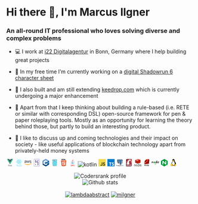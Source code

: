 # Hi there 👋, I'm Marcus Ilgner
### An all-round IT professional who loves solving diverse and complex problems

- 💻 I work at [i22 Digitalagentur](https://i22.de/) in Bonn, Germany where I help building great projects

- 🔬 In my free time I’m currently working on a [digital Shadowrun 6 character sheet](https://github.com/milgner/sr6-character-sheet) 

- 🔐 I also built and am still extending [keedrop.com](https://keedrop.com/) which is currently undergoing a major enhancement

- 🎲 Apart from that I keep thinking about building a rule-based (i.e. RETE or similar with corresponding DSL) open-source framework for pen & paper roleplaying tools. Mostly as an opportunity for learning the theory behind those, but partly to build an interesting product.

- 💬 I like to discuss up and coming technologies and their impact on society - like useful applications of blockchain technology apart from privately-held money systems


<p align="left"><img src="https://github.com/devicons/devicon/raw/master/icons/vuejs/vuejs-original-wordmark.svg" alt="vuejs" width="20" height="20"/> <img src="https://github.com/devicons/devicon/raw/master/icons/react/react-original-wordmark.svg" alt="react" width="20" height="20"/> <img src="https://github.com/devicons/devicon/raw/master/icons/amazonwebservices/amazonwebservices-original-wordmark.svg" alt="aws" width="20" height="20"/> <img src="https://github.com/devicons/devicon/raw/master/icons/heroku/heroku-original.svg" alt="heroku" width="20" height="20"/> <img src="https://github.com/devicons/devicon/raw/master/icons/cplusplus/cplusplus-original.svg" alt="cplusplus" width="20" height="20"/> <img src="https://github.com/devicons/devicon/raw/master/icons/go/go-original.svg" alt="go" width="20" height="20"/> <img src="https://github.com/devicons/devicon/raw/master/icons/html5/html5-original-wordmark.svg" alt="html5" width="20" height="20"/> <img src="https://github.com/devicons/devicon/raw/master/icons/java/java-original-wordmark.svg" alt="java" width="20" height="20"/> <img src="https://symbols.getvecta.com/stencil_86/44_kotlin-icon.70e2057aa7.png" alt="kotlin" width="20" height="20" /> <img src="https://github.com/devicons/devicon/raw/master/icons/javascript/javascript-original.svg" alt="javascript" width="20" height="20"/> <img src="https://github.com/devicons/devicon/raw/master/icons/typescript/typescript-original.svg" alt="typescript" width="20" height="20"/> <img src="https://github.com/devicons/devicon/raw/master/icons/postgresql/postgresql-original-wordmark.svg" alt="postgresql" width="20" height="20"/> <img src="https://github.com/devicons/devicon/raw/master/icons/rails/rails-original-wordmark.svg" alt="rails" width="20" height="20"/> <img src="https://github.com/devicons/devicon/raw/master/icons/redis/redis-original-wordmark.svg" alt="redis" width="20" height="20"/> <img src="https://github.com/devicons/devicon/raw/master/icons/ruby/ruby-original-wordmark.svg" alt="ruby" width="20" height="20"/> <img src="https://github.com/devicons/devicon/raw/master/icons/nodejs/nodejs-original-wordmark.svg" alt="nodejs" width="20" height="20"/> <img src="https://github.com/devicons/devicon/raw/master/icons/nginx/nginx-original.svg" alt="nginx" width="20" height="20"/> <img src="https://github.com/devicons/devicon/raw/master/icons/linux/linux-original.svg" alt="linux" width="20" height="20"/></p><p align="center"><img src="https://cr-ss-service.azurewebsites.net/api/ScreenShot?widget=summary&username=milgner" width="495" alt="Codersrank profile" /><br/><img src="https://github-readme-stats.vercel.app/api?username=milgner&show_icons=true" alt="Github stats" /></p>

<p align="center">
<a href="https://twitter.com/lambdaabstract" target="blank"><img align="center" src="https://cdn.jsdelivr.net/npm/simple-icons@3.0.1/icons/twitter.svg" alt="lambdaabstract" height="20" width="20" /></a>
<a href="https://stackoverflow.com/milgner" target="blank"><img align="center" src="https://cdn.jsdelivr.net/npm/simple-icons@3.0.1/icons/stackoverflow.svg" alt="milgner" height="20" width="20" /></a>
</p>
